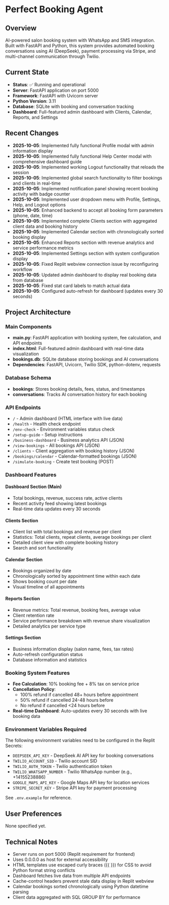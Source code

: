 # Perfect Booking Agent

## Overview
AI-powered salon booking system with WhatsApp and SMS integration. Built with FastAPI and Python, this system provides automated booking conversations using AI (DeepSeek), payment processing via Stripe, and multi-channel communication through Twilio.

## Current State
- **Status**: ✅ Running and operational
- **Server**: FastAPI application on port 5000
- **Framework**: FastAPI with Uvicorn server
- **Python Version**: 3.11
- **Database**: SQLite with booking and conversation tracking
- **Dashboard**: Full-featured admin dashboard with Clients, Calendar, Reports, and Settings

## Recent Changes
- **2025-10-05**: Implemented fully functional Profile modal with admin information display
- **2025-10-05**: Implemented fully functional Help Center modal with comprehensive dashboard guide
- **2025-10-05**: Implemented working Logout functionality that reloads the session
- **2025-10-05**: Implemented global search functionality to filter bookings and clients in real-time
- **2025-10-05**: Implemented notification panel showing recent booking activity with badge counter
- **2025-10-05**: Implemented user dropdown menu with Profile, Settings, Help, and Logout options
- **2025-10-05**: Enhanced backend to accept all booking form parameters (phone, date, time)
- **2025-10-05**: Implemented complete Clients section with aggregated client data and booking history
- **2025-10-05**: Implemented Calendar section with chronologically sorted booking display
- **2025-10-05**: Enhanced Reports section with revenue analytics and service performance metrics
- **2025-10-05**: Implemented Settings section with system configuration display
- **2025-10-05**: Fixed Replit webview connection issue by reconfiguring workflow
- **2025-10-05**: Updated admin dashboard to display real booking data from database
- **2025-10-05**: Fixed stat card labels to match actual data
- **2025-10-05**: Configured auto-refresh for dashboard (updates every 30 seconds)

## Project Architecture

### Main Components
- **main.py**: FastAPI application with booking system, fee calculation, and API endpoints
- **index.html**: Full-featured admin dashboard with real-time data visualization
- **bookings.db**: SQLite database storing bookings and AI conversations
- **Dependencies**: FastAPI, Uvicorn, Twilio SDK, python-dotenv, requests

### Database Schema
- **bookings**: Stores booking details, fees, status, and timestamps
- **conversations**: Tracks AI conversation history for each booking

### API Endpoints
- `/` - Admin dashboard (HTML interface with live data)
- `/health` - Health check endpoint
- `/env-check` - Environment variables status check
- `/setup-guide` - Setup instructions
- `/business-dashboard` - Business analytics API (JSON)
- `/view-bookings` - All bookings API (JSON)
- `/clients` - Client aggregation with booking history (JSON)
- `/bookings/calendar` - Calendar-formatted bookings (JSON)
- `/simulate-booking` - Create test booking (POST)

### Dashboard Features

#### Dashboard Section (Main)
- Total bookings, revenue, success rate, active clients
- Recent activity feed showing latest bookings
- Real-time data updates every 30 seconds

#### Clients Section
- Client list with total bookings and revenue per client
- Statistics: Total clients, repeat clients, average bookings per client
- Detailed client view with complete booking history
- Search and sort functionality

#### Calendar Section
- Bookings organized by date
- Chronologically sorted by appointment time within each date
- Shows booking count per date
- Visual timeline of all appointments

#### Reports Section
- Revenue metrics: Total revenue, booking fees, average value
- Client retention rate
- Service performance breakdown with revenue share visualization
- Detailed analytics per service type

#### Settings Section
- Business information display (salon name, fees, tax rates)
- Auto-refresh configuration status
- Database information and statistics

### Booking System Features
- **Fee Calculation**: 10% booking fee + 8% tax on service price
- **Cancellation Policy**: 
  - 100% refund if cancelled 48+ hours before appointment
  - 50% refund if cancelled 24-48 hours before
  - No refund if cancelled <24 hours before
- **Real-time Dashboard**: Auto-updates every 30 seconds with live booking data

### Environment Variables Required
The following environment variables need to be configured in the Replit Secrets:
- `DEEPSEEK_API_KEY` - DeepSeek AI API key for booking conversations
- `TWILIO_ACCOUNT_SID` - Twilio account SID
- `TWILIO_AUTH_TOKEN` - Twilio authentication token
- `TWILIO_WHATSAPP_NUMBER` - Twilio WhatsApp number (e.g., +14155238886)
- `GOOGLE_MAPS_API_KEY` - Google Maps API key for location services
- `STRIPE_SECRET_KEY` - Stripe API key for payment processing

See `.env.example` for reference.

## User Preferences
None specified yet.

## Technical Notes
- Server runs on port 5000 (Replit requirement for frontend)
- Uses 0.0.0.0 as host for external accessibility
- HTML templates use escaped curly braces ({{ }}) for CSS to avoid Python format string conflicts
- Dashboard fetches live data from multiple API endpoints
- Cache-control headers prevent stale data display in Replit webview
- Calendar bookings sorted chronologically using Python datetime parsing
- Client data aggregated with SQL GROUP BY for performance
